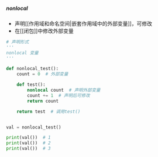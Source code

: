 ##### nonlocal
- 声明[[作用域和命名空间|嵌套作用域中的外部变量]]，可修改
- 在[[闭包]]中修改外部变量
```python
# 声明形式
'''
nonlocal 变量
'''

def nonlocal_test():
    count = 0  # 外部变量

    def test():
        nonlocal count  # 声明外部变量
        count += 1  # 声明后可修改
        return count

    return test  # 调用test()


val = nonlocal_test()

print(val())  # 1
print(val())  # 2
print(val())  # 3
```

